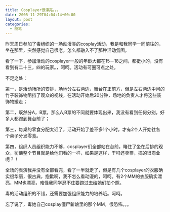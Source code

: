 ```yaml
---
title: Cosplayer很漂亮。。。
date: 2005-11-29T04:04:14+00:00
layout: post
categories:
  - 随笔
---
```


昨天周日参加了毒组织的一场动漫类的cosplay活动，我是和我同学一同前往的，坐在那里，突然感觉自己很老，怎么都融入不了那种活动氛围。

看了一下，参加活动的cosplayer一般的年龄大都在15－18之间，都挺小的，没有看到有二十三，四的玩家。，呵呵。活动有可圈可点之处。

不足之处：

第一，是活动场所的安排，场地分左右两边，舞台在正前方，但是左右两边中间的竹子装饰物阻挡了观众的视线，在活动开始后20分钟，场地的负责人才将这些装饰物搬走；

第二，既然分A，B票，那么A,B票的不同就要体现出来，我没有看到任何分别，好多人都蹭到舞台前了；

第三，每桌的零食分配太迟了，活动开始了差不多1个小时，才有2个人开始往各个桌子分发零食。

第四，组织人员组织能力不够，cosplayer们全部站在台前，睹住了坐在后排的观众，彷佛整个节目就是给他们看的一样，如果是这样，干吗还卖票，搞的很商业呢？！

全场的表演我并没有全部看完，看了一半就走了，但是有几个cosplayer的衣服确实很华丽，很古典，抱歉啊，我不怎么看动漫的，呵呵。有2个MM的衣服确实漂亮，MM也漂亮，难怪我同学忍不住要跑过去给她们拍个照。

毒的活动组织的不错，还需要加强组织能力的培养哦。呵呵。

忘了说了，毒她自己cosplay僵尸新娘里的那个MM，很恐怖。。。